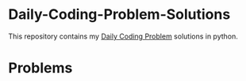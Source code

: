 # Daily-Coding-Problem-Solutions

This repository contains my [Daily Coding Problem](https://www.dailycodingproblem.com/) solutions in python.

# Problems

